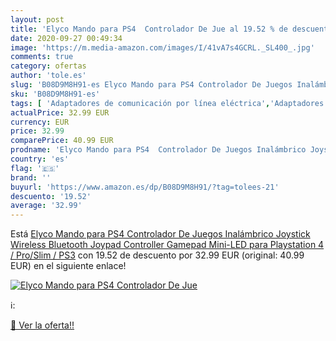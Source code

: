 ```yaml
---
layout: post
title: 'Elyco Mando para PS4  Controlador De Jue al 19.52 % de descuento'
date: 2020-09-27 00:49:34
image: 'https://m.media-amazon.com/images/I/41vA7s4GCRL._SL400_.jpg'
comments: true
category: ofertas
author: 'tole.es'
slug: 'B08D9M8H91-es Elyco Mando para PS4 Controlador De Juegos Inalámbrico...'
sku: 'B08D9M8H91-es'
tags: [ 'Adaptadores de comunicación por línea eléctrica','Adaptadores de red','Dispositivos de red','Informática','playstation','ps4', ]
actualPrice: 32.99 EUR
currency: EUR
price: 32.99
comparePrice: 40.99 EUR
prodname: 'Elyco Mando para PS4  Controlador De Juegos Inalámbrico Joystick Wireless Bluetooth Joypad Controller Gamepad Mini-LED para Playstation 4 / Pro/Slim / PS3'
country: 'es'
flag: '🇪🇸'
brand: ''
buyurl: 'https://www.amazon.es/dp/B08D9M8H91/?tag=tolees-21'
descuento: '19.52'
average: '32.99'
---
```


Está [Elyco Mando para PS4  Controlador De Juegos Inalámbrico Joystick Wireless Bluetooth Joypad Controller Gamepad Mini-LED para Playstation 4 / Pro/Slim / PS3](https://www.amazon.es/dp/B08D9M8H91/?tag=tolees-21) con 19.52 de descuento por 32.99 EUR (original: 40.99 EUR) en el siguiente enlace!

[![Elyco Mando para PS4  Controlador De Jue](https://m.media-amazon.com/images/I/41vA7s4GCRL._SL400_.jpg)](https://www.amazon.es/dp/B08D9M8H91/?tag=tolees-21)

ℹ️:


[🛒 Ver la oferta!!](https://www.amazon.es/dp/B08D9M8H91/?tag=tolees-21)
